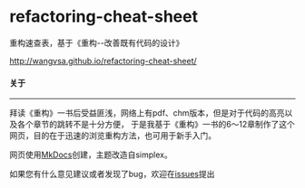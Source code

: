refactoring-cheat-sheet
=======================

重构速查表，基于《重构--改善既有代码的设计》

http://wangvsa.github.io/refactoring-cheat-sheet/

#### 关于
---

拜读《重构》一书后受益匪浅，网络上有pdf、chm版本，但是对于代码的高亮以及各个章节的跳转不是十分方便，
于是我基于《重构》一书的6～12章制作了这个网页，目的在于迅速的浏览重构方法，也可用于新手入门。

网页使用[MkDocs](http://mkdocs.org)创建，主题改造自simplex。

如果您有什么意见建议或者发现了bug，欢迎在[issues](https://github.com/wangvsa/refactoring-cheat-sheet/issues)提出

